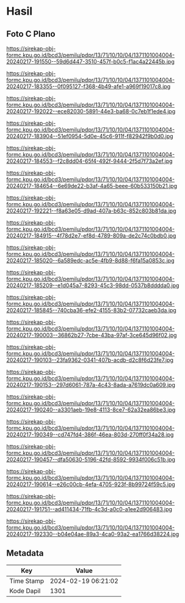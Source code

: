 # Hasil

## Foto C Plano

https://sirekap-obj-formc.kpu.go.id/bcd3/pemilu/pdpr/13/71/10/10/04/1371101004004-20240217-191550--59d6d447-3510-457f-b0c5-f1ac4a22445b.jpg

https://sirekap-obj-formc.kpu.go.id/bcd3/pemilu/pdpr/13/71/10/10/04/1371101004004-20240217-183355--0f095127-f368-4b49-afe1-a969f19017c8.jpg

https://sirekap-obj-formc.kpu.go.id/bcd3/pemilu/pdpr/13/71/10/10/04/1371101004004-20240217-192022--ece82030-5891-44e3-ba68-0c7eb1f1ede4.jpg

https://sirekap-obj-formc.kpu.go.id/bcd3/pemilu/pdpr/13/71/10/10/04/1371101004004-20240217-183904--51ef0954-5d0e-45c6-911f-f82942f9b0d0.jpg

https://sirekap-obj-formc.kpu.go.id/bcd3/pemilu/pdpr/13/71/10/10/04/1371101004004-20240217-184553--f2c8dd04-65f4-492f-9444-2f5d7f73a2ef.jpg

https://sirekap-obj-formc.kpu.go.id/bcd3/pemilu/pdpr/13/71/10/10/04/1371101004004-20240217-184654--6e69de22-b3af-4a65-beee-60b533150b21.jpg

https://sirekap-obj-formc.kpu.go.id/bcd3/pemilu/pdpr/13/71/10/10/04/1371101004004-20240217-192221--f8a63e05-d9ad-407a-b63c-852c803b81da.jpg

https://sirekap-obj-formc.kpu.go.id/bcd3/pemilu/pdpr/13/71/10/10/04/1371101004004-20240217-184915--4f78d2e7-ef8d-4789-809a-de2c74c0bdb0.jpg

https://sirekap-obj-formc.kpu.go.id/bcd3/pemilu/pdpr/13/71/10/10/04/1371101004004-20240217-185020--6a589edc-ac5e-4fb9-8d88-f6fa15a0853c.jpg

https://sirekap-obj-formc.kpu.go.id/bcd3/pemilu/pdpr/13/71/10/10/04/1371101004004-20240217-185209--e1d045a7-8293-45c3-98dd-0537b8dddda0.jpg

https://sirekap-obj-formc.kpu.go.id/bcd3/pemilu/pdpr/13/71/10/10/04/1371101004004-20240217-185845--740cba36-efe2-4155-83b2-07732caeb3da.jpg

https://sirekap-obj-formc.kpu.go.id/bcd3/pemilu/pdpr/13/71/10/10/04/1371101004004-20240217-190003--36862b27-7cbe-43ba-97af-3ce645d96f02.jpg

https://sirekap-obj-formc.kpu.go.id/bcd3/pemilu/pdpr/13/71/10/10/04/1371101004004-20240217-190103--23fa9362-0341-407b-acdb-d2c8f6d23fe7.jpg

https://sirekap-obj-formc.kpu.go.id/bcd3/pemilu/pdpr/13/71/10/10/04/1371101004004-20240217-190153--297d6061-787a-4c43-8ada-a7619dc0a609.jpg

https://sirekap-obj-formc.kpu.go.id/bcd3/pemilu/pdpr/13/71/10/10/04/1371101004004-20240217-190240--a3301aeb-19e8-4113-8ce7-62a32ea86be3.jpg

https://sirekap-obj-formc.kpu.go.id/bcd3/pemilu/pdpr/13/71/10/10/04/1371101004004-20240217-190349--cd747fd4-386f-46ea-803d-270ff0f34a28.jpg

https://sirekap-obj-formc.kpu.go.id/bcd3/pemilu/pdpr/13/71/10/10/04/1371101004004-20240217-190457--dfa50630-5196-42fd-8592-9934f006c51b.jpg

https://sirekap-obj-formc.kpu.go.id/bcd3/pemilu/pdpr/13/71/10/10/04/1371101004004-20240217-190614--e26c00cb-4efa-4705-923f-8b99724f59c5.jpg

https://sirekap-obj-formc.kpu.go.id/bcd3/pemilu/pdpr/13/71/10/10/04/1371101004004-20240217-191751--ad411434-71fb-4c3d-a0c0-a1ee2d906483.jpg

https://sirekap-obj-formc.kpu.go.id/bcd3/pemilu/pdpr/13/71/10/10/04/1371101004004-20240217-192330--b04e04ae-89a3-4ca0-93a2-ea1766d38224.jpg


## Metadata

| Key        | Value               |
| ---------- | ------------------- |
| Time Stamp | 2024-02-19 06:21:02 |
| Kode Dapil | 1301                |



